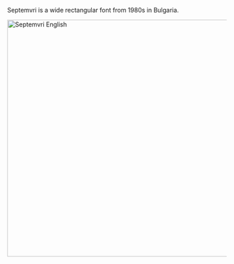 Septemvri is a wide rectangular font from 1980s in Bulgaria.

<img width="919" height="544" alt="Septemvri English" src="https://github.com/user-attachments/assets/4c1a9cd1-1d54-42fe-b5ca-14d0764a871c" />

